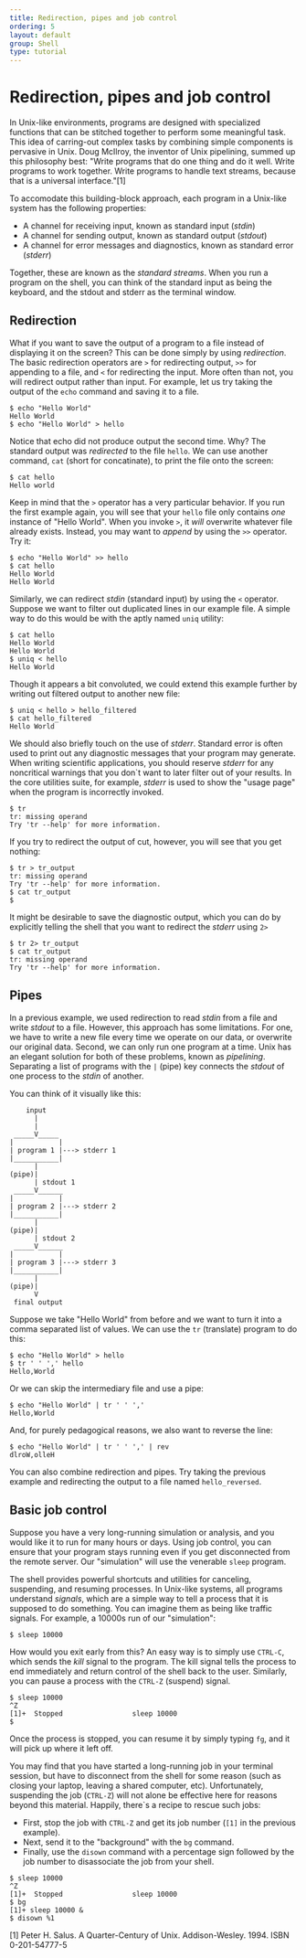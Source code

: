 ```yaml
---
title: Redirection, pipes and job control
ordering: 5
layout: default
group: Shell
type: tutorial
---
```


Redirection, pipes and job control
====================

In Unix-like environments, programs are designed with specialized functions that can be stitched together to perform some meaningful task. This idea of carring-out complex tasks by combining simple components is pervasive in Unix. Doug McIlroy, the inventor of Unix pipelining, summed up this philosophy best: "Write programs that do one thing and do it well. Write programs to work together. Write programs to handle text streams, because that is a universal interface."[1]

To accomodate this building-block approach, each program in a Unix-like system has the following properties:

* A channel for receiving input, known as standard input (*stdin*)
* A channel for sending output, known as standard output (*stdout*)
* A channel for error messages and diagnostics, known as standard error (*stderr*)

Together, these are known as the *standard streams*. When you run a program on the shell, you can think of the standard input as being the keyboard, and the stdout and stderr as the terminal window.

Redirection
------------

What if you want to save the output of a program to a file instead of displaying it on the screen? This can be done simply by using *redirection*. The basic redirection operators are `>` for redirecting output, `>>` for appending to a file, and `<` for redirecting the input. More often than not, you will redirect output rather than input. For example, let us try taking the output of the `echo` command and saving it to a file.

```console
$ echo "Hello World"
Hello World
$ echo "Hello World" > hello
```

Notice that echo did not produce output the second time. Why? The standard output was _redirected_ to the file `hello`. We can use another command, `cat` (short for concatinate), to print the file onto the screen:

```console
$ cat hello
Hello world
```

Keep in mind that the `>` operator has a very particular behavior. If you run the first example again, you will see that your `hello` file only contains *one* instance of "Hello World". When you invoke `>`, it *will* overwrite whatever file already exists. Instead, you may want to *append* by using the `>>` operator. Try it:

```console
$ echo "Hello World" >> hello
$ cat hello
Hello World
Hello World
```

Similarly, we can redirect _stdin_ (standard input) by using the `<` operator. Suppose we want to filter out duplicated lines in our example file. A simple way to do this would be with the aptly named `uniq` utility:

```console
$ cat hello
Hello World
Hello World
$ uniq < hello
Hello World
```

Though it appears a bit convoluted, we could extend this example further by writing out filtered output to another new file:

```console
$ uniq < hello > hello_filtered
$ cat hello_filtered
Hello World
```

We should also briefly touch on the use of _stderr_. Standard error is often used to print out any diagnostic messages that your program may generate. When writing scientific applications, you should reserve _stderr_ for any noncritical warnings that you don`t want to later filter out of your results. In the core utilities suite, for example, _stderr_ is used to show the "usage page" when the program is incorrectly invoked.

```console
$ tr
tr: missing operand
Try 'tr --help' for more information.
```

If you try to redirect the output of cut, however, you will see that you get nothing:

```console
$ tr > tr_output
tr: missing operand
Try 'tr --help' for more information.
$ cat tr_output
$
```

It might be desirable to save the diagnostic output, which you can do by explicitly telling the shell that you want to redirect the _stderr_ using `2>`

```console
$ tr 2> tr_output
$ cat tr_output
tr: missing operand
Try 'tr --help' for more information.
```

Pipes
------

In a previous example, we used redirection to read _stdin_ from a file and write _stdout_ to a file. However, this approach has some limitations. For one, we have to write a new file every time we operate on our data, or overwrite our original data. Second, we can only run one program at a time. Unix has an elegant solution for both of these problems, known as _pipelining_. Separating a list of programs with the `|` (pipe) key connects the _stdout_ of one process to the _stdin_ of another.

You can think of it visually like this:

```console
    input  
      |
      |
 _____V_____
|           |
| program 1 |---> stderr 1
|___________|
      |
(pipe)| 
      | stdout 1
 _____V______
|           |
| program 2 |---> stderr 2
|___________|
      |
(pipe)| 
      | stdout 2
 _____V______
|           |
| program 3 |---> stderr 3
|___________|
      |
(pipe)|
      V
 final output
```

Suppose we take "Hello World" from before and we want to turn it into a comma separated list of values. We can use the `tr` (translate) program to do this:

```console
$ echo "Hello World" > hello
$ tr ' ' ',' hello
Hello,World
```

Or we can skip the intermediary file and use a pipe: 

```console
$ echo "Hello World" | tr ' ' ','
Hello,World
```

And, for purely pedagogical reasons, we also want to reverse the line:

```console
$ echo "Hello World" | tr ' ' ',' | rev
dlroW,olleH
```

You can also combine redirection and pipes. Try taking the previous example and redirecting the output to a file named `hello_reversed`.


Basic job control
-----------

Suppose you have a very long-running simulation or analysis, and you would like it to run for many hours or days. Using job control, you can ensure that your program stays running even if you get disconnected from the remote server. Our "simulation" will use the venerable `sleep` program.

The shell provides powerful shortcuts and utilities for canceling, suspending, and resuming processes. In Unix-like systems, all programs understand _signals_, which are a simple way to tell a process that it is supposed to do something. You can imagine them as being like traffic signals. For example, a 10000s run of our "simulation":

```console
$ sleep 10000
```

How would you exit early from this? An easy way is to simply use `CTRL-C`, which sends the _kill_ signal to the program. The kill signal tells the process to end immediately and return control of the shell back to the user. Similarly, you can pause a process with the `CTRL-Z` (suspend) signal. 

```console
$ sleep 10000
^Z
[1]+  Stopped                 sleep 10000
$
```

Once the process is stopped, you can resume it by simply typing `fg`, and it will pick up where it left off. 

You may find that you have started a long-running job in your terminal session, but have to disconnect from the shell for some reason (such as closing your laptop, leaving a shared computer, etc). Unfortunately, suspending the job (`CTRL-Z`) will not alone be effective here for reasons beyond this material. Happily, there`s a recipe to rescue such jobs:

* First, stop the job with `CTRL-Z` and get its job number (`[1]` in the previous example). 
* Next, send it to the "background" with the `bg` command.
* Finally, use the `disown` command with a percentage sign followed by the job number to disassociate the job from your shell.

```console
$ sleep 10000
^Z
[1]+  Stopped                 sleep 10000
$ bg 
[1]+ sleep 10000 &
$ disown %1
```


[1] Peter H. Salus. A Quarter-Century of Unix. Addison-Wesley. 1994. ISBN 0-201-54777-5
